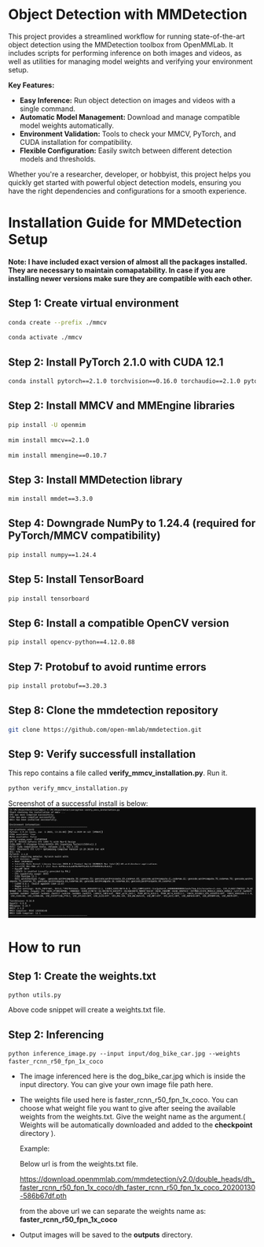 # Object Detection with MMDetection

This project provides a streamlined workflow for running state-of-the-art object detection using the MMDetection toolbox from OpenMMLab. It includes scripts for performing inference on both images and videos, as well as utilities for managing model weights and verifying your environment setup.

**Key Features:**
- **Easy Inference:** Run object detection on images and videos with a single command.
- **Automatic Model Management:** Download and manage compatible model weights automatically.
- **Environment Validation:** Tools to check your MMCV, PyTorch, and CUDA installation for compatibility.
- **Flexible Configuration:** Easily switch between different detection models and thresholds.

Whether you're a researcher, developer, or hobbyist, this project helps you quickly get started with powerful object detection models, ensuring you have the right dependencies and configurations for a smooth experience.



# Installation Guide for MMDetection Setup
#### Note: I have included exact version of almost all the packages installed. They are necessary to maintain comapatability. In case if you are installing newer versions make sure they are compatible with each other.
## Step 1: Create virtual environment
```bash
conda create --prefix ./mmcv
```
```bash
conda activate ./mmcv
```

## Step 2: Install PyTorch 2.1.0 with CUDA 12.1
```bash
conda install pytorch==2.1.0 torchvision==0.16.0 torchaudio==2.1.0 pytorch-cuda=12.1 -c pytorch -c nvidia
```


## Step 2: Install MMCV and MMEngine libraries
```bash
pip install -U openmim
```
```bash
mim install mmcv==2.1.0
```
```bash
mim install mmengine==0.10.7
```


## Step 3: Install MMDetection library
```bash
mim install mmdet==3.3.0
```

## Step 4: Downgrade NumPy to 1.24.4 (required for PyTorch/MMCV compatibility)
```bash
pip install numpy==1.24.4
```
## Step 5: Install TensorBoard
```bash
pip install tensorboard
```

## Step 6: Install a compatible OpenCV version
```bash
pip install opencv-python==4.12.0.88
```


## Step 7: Protobuf to avoid runtime errors
```bash
pip install protobuf==3.20.3
```

## Step 8: Clone the mmdetection repository
```bash
git clone https://github.com/open-mmlab/mmdetection.git
```

## Step 9: Verify successfull installation
This repo contains a file called **verify_mmcv_installation.py**. Run it.
```bash
python verify_mmcv_installation.py
```
Screenshot of a successful install is below:
![finding the correct pytorch version and cuda](/install_success.png "Matching pytorch version and cuda")

# How to run

## Step 1: Create the weights.txt
    python utils.py
Above code snippet will create a weights.txt file.

## Step 2: Inferencing
    python inference_image.py --input input/dog_bike_car.jpg --weights faster_rcnn_r50_fpn_1x_coco

 -  The image inferenced here is the dog_bike_car.jpg which is inside the input directory. You can give your own image file path here.

 -  The weights file used here is faster_rcnn_r50_fpn_1x_coco. You can choose what weight file you want to give after seeing the available weights from the weights.txt. Give the weight name as the argument.( Weights will be automatically downloaded and added to the **checkpoint** directory ).

    Example: 

    Below url is from the weights.txt file.

    https://download.openmmlab.com/mmdetection/v2.0/double_heads/dh_faster_rcnn_r50_fpn_1x_coco/dh_faster_rcnn_r50_fpn_1x_coco_20200130-586b67df.pth

    from the above url we can separate the weights name as: **faster_rcnn_r50_fpn_1x_coco**

- Output images will be saved to the **outputs** directory.